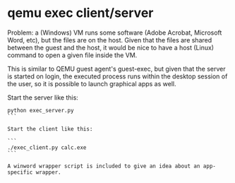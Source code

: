 # qemu exec client/server

Problem: a (Windows) VM runs some software (Adobe Acrobat, Microsoft Word, etc), but the files are
on the host. Given that the files are shared between the guest and the host, it would be nice to
have a host (Linux) command to open a given file inside the VM.

This is similar to QEMU guest agent's guest-exec, but given that the server is started on login, the
executed process runs within the desktop session of the user, so it is possible to launch graphical
apps as well.

Start the server like this:

````
python exec_server.py
```

Start the client like this:

```
./exec_client.py calc.exe
```

A winword wrapper script is included to give an idea about an app-specific wrapper.
